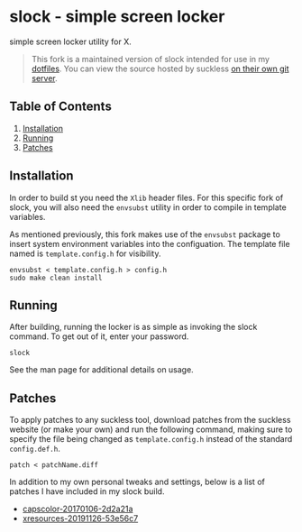 # slock - simple screen locker
simple screen locker utility for X.

> This fork is a maintained version of slock intended for use in my
> [dotfiles](https://github.com/bossley9/dotfiles). You can view the source
> hosted by suckless [on their own git server](https://git.suckless.org/slock).

## Table of Contents
1. [Installation](#installation)
2. [Running](#running)
3. [Patches](#patches)

## Installation <a name="installation"></a>
In order to build st you need the `Xlib` header files. For this specific fork of slock, you
will also need the `envsubst` utility in order to compile in template variables.

As mentioned previously, this fork makes use of the `envsubst` package to insert system
environment variables into the configuation. The template file named is `template.config.h`
for visibility.

    envsubst < template.config.h > config.h
    sudo make clean install

## Running <a name="running"></a>
After building, running the locker is as simple as
invoking the slock command. To get out of it, enter your password.

    slock

See the man page for additional details on usage.

## Patches <a name="patches"></a>
To apply patches to any suckless tool, download patches from the suckless website (or make
your own) and run the following command, making sure to specify the file being changed as
`template.config.h` instead of the standard `config.def.h`.
```
patch < patchName.diff
```

In addition to my own personal tweaks and settings, below is a list of patches
I have included in my slock build.

- [capscolor-20170106-2d2a21a](https://tools.suckless.org/slock/patches/capscolor)
- [xresources-20191126-53e56c7](https://tools.suckless.org/slock/patches/xresources)
